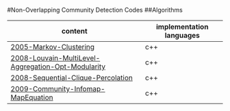 #Non-Overlapping Community Detection Codes
##Algorithms

content | implementation languages
--- | ---
[2005-Markov-Clustering](2005-Markov-Clustering) | c++
[2008-Louvain-MultiLevel-Aggregation-Opt-Modularity](2008-Louvain-MultiLevel-Aggregation-Opt-Modularity) | c++
[2008-Sequential-Clique-Percolation](2008-Sequential-Clique-Percolation) | c++
[2009-Community-Infomap-MapEquation](2009-Community-Infomap-MapEquation) | c++